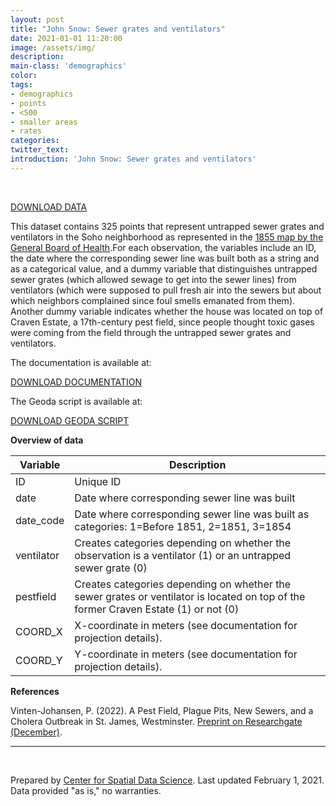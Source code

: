 ```yaml
---
layout: post
title: "John Snow: Sewer grates and ventilators"
date: 2021-01-01 11:20:00
image: /assets/img/
description:
main-class: 'demographics'
color:
tags:
- demographics
- points
- <500
- smaller areas
- rates
categories:
twitter_text:
introduction: 'John Snow: Sewer grates and ventilators'
---
```

<div id="root" data-geojson="../data/sewergrates_ventilators.geojson"></div>

<br>

[DOWNLOAD DATA](../data/snow7.zip)

This dataset contains 325 points that represent untrapped sewer grates and ventilators in the Soho neighborhood as represented in the [1855 map by the General Board of Health](http://kora.matrix.msu.edu/files/21/120/15-78-1DF-22-1855-GBoH-BrSt-Map.pdf).For each observation, the variables include an ID, the date where the corresponding sewer line was built both as a string and as a categorical value, and a dummy variable that distinguishes untrapped sewer grates (which allowed sewage to get into the sewer lines) from ventilators (which were supposed to pull fresh air into the sewers but about which neighbors complained since foul smells emanated from them). Another dummy variable indicates whether the house was located on top of Craven Estate, a 17th-century pest field, since people thought toxic gases were coming from the field through the untrapped sewer grates and ventilators.

The documentation is available at:

[DOWNLOAD DOCUMENTATION](../data/snow_documentation.pdf)

The Geoda script is available at:

[DOWNLOAD GEODA SCRIPT](../data/geoda_scripts_snow.pdf)


**Overview of data**

|	Variable	| 	Description 	|
|---|---|				
|	ID 	|	Unique ID 	|
|	date 	|	Date where corresponding sewer line was built	|
|	date_code 	|	Date where corresponding sewer line was built as categories: 1=Before 1851, 2=1851, 3=1854	|
|	ventilator 	|	Creates categories depending on whether the observation is a ventilator (1) or an untrapped sewer grate (0)	|
| pestfield | Creates categories depending on whether the sewer grates or ventilator is located on top of the former Craven Estate (1) or not (0) |
|COORD_X| X-coordinate in meters (see documentation for projection details). |
|COORD_Y| Y-coordinate in meters (see documentation for projection details). |

**References** 

Vinten-Johansen, P. (2022). A Pest Field, Plague Pits, New Sewers, and a Cholera Outbreak in St. James, Westminster. [Preprint on Researchgate (December)](https://www.researchgate.net/publication/366526798_A_Pest_Field_Plague_Pits_New_Sewers_and_a_Cholera_Outbreak_in_St_James_Westminster).

* * * * *

<br />

Prepared by [Center for Spatial Data Science](https://spatial.uchicago.edu/). Last updated February 1, 2021. Data provided "as is," no warranties.

